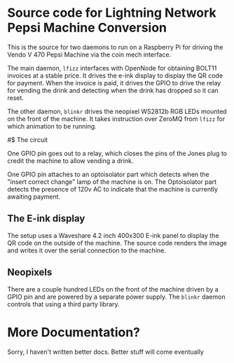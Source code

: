 # Source code for Lightning Network Pepsi Machine Conversion

This is the source for two daemons to run on a Raspberry Pi for driving the Vendo V 470 Pepsi Machine via the coin mech interface.

The main daemon, `lfizz` interfaces with OpenNode for obtaining BOLT11 invoices at a stable price. It drives the e-ink display to display the QR code for payment. When the invoice is paid, it drives the GPIO to drive the relay for vending the drink and detecting when the drink has dropped so it can reset.

The other daemon, `blinkr` drives the neopixel WS2812b RGB LEDs mounted on the front of the machine. It takes instruction over ZeroMQ from `lfizz` for which animation to be running.

#$ The circuit

One GPIO pin goes out to a relay, which closes the pins of the Jones plug to credit the machine to allow vending a drink.

One GPIO pin attaches to an optoisolator part which detects when the "insert correct change" lamp of the machine is on. The Optoisolator part detects the presence of 120v AC to indicate that the machine is currently awaiting payment.

## The E-ink display

The setup uses a Waveshare 4.2 inch 400x300 E-ink panel to display the QR code on the outside of the machine. The source code renders the image and writes it over the serial connection to the machine.

## Neopixels

There are a couple hundred LEDs on the front of the machine driven by a GPIO pin and are powered by a separate power supply. The `blinkr` daemon controls that using a third party library.


# More Documentation?

Sorry, I haven't written better docs. Better stuff will come eventually
